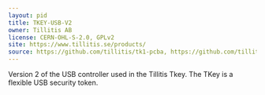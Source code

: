 ```yaml
---
layout: pid
title: TKEY-USB-V2
owner: Tillitis AB
license: CERN-OHL-S-2.0, GPLv2
site: https://www.tillitis.se/products/
source: https://github.com/tillitis/tk1-pcba, https://github.com/tillitis/tillitis-key1
---
```

Version 2 of the USB controller used in the Tillitis Tkey. The TKey is a flexible USB security token.
